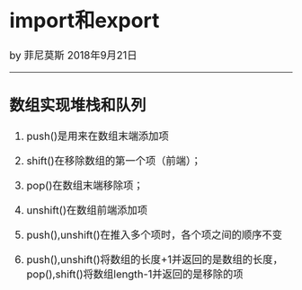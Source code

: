 <font size="4">

# import和export

by 菲尼莫斯  2018年9月21日

---

## 数组实现堆栈和队列

1. push()是用来在数组末端添加项

2. shift()在移除数组的第一个项（前端）；

3. pop()在数组末端移除项；

4. unshift()在数组前端添加项

3. push(),unshift()在推入多个项时，各个项之间的顺序不变

4. push(),unshift()将数组的长度+1并返回的是数组的长度，pop(),shift()将数组length-1并返回的是移除的项


</font>
